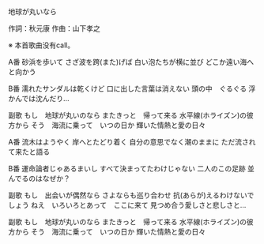 地球が丸いなら

作詞：秋元康
作曲：山下孝之

※ 本首歌曲没有call。

A番 
砂浜を歩いて
さざ波を跨(また)げば
白い泡たちが横に並び
どこか遠い海へと向かう

B番 
濡れたサンダルは乾くけど
口に出した言葉は消えない
頭の中　ぐるぐる
浮かんでは沈んだり…

副歌 
もし　地球が丸いのなら
またきっと　帰って来る
水平線(ホライズン)の彼方から
そう　海流に乗って　いつの日か
輝いた情熱と愛の日々

A番 
流木はようやく
岸へとたどり着く
自分の意思でなく潮のままに
ただ流されて来たと語る

B番 
運命論者じゃあるまいし
すべて決まってたわけじゃない
二人のこの足跡
並んでるのはなぜか？

副歌 
もし　出会いが偶然なら
さよならも巡り合わせ
抗(あらが)えるわけないでしょう
ねえ　いろいろとあって　ここに来て
見つめ合う愛しさと悲しさと…

副歌 
もし　地球が丸いのなら
またきっと　帰って来る
水平線(ホライズン)の彼方から
そう　海流に乗って　いつの日か
輝いた情熱と愛の日々
